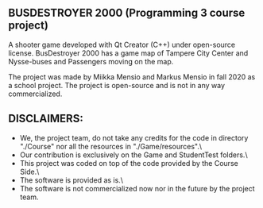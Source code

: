 ## BUSDESTROYER 2000 (Programming 3 course project)
A shooter game developed with Qt Creator (C++) under open-source license. BusDestroyer 2000 has a game map of Tampere City Center and Nysse-buses and Passengers moving on the map.

The project was made by Miikka Mensio and Markus Mensio in fall 2020 as a school project. The project is open-source and is not in any way commercialized.

## DISCLAIMERS:
- We, the project team, do not take any credits for the code in directory "./Course" nor all the resources in "./Game/resources".\
- Our contribution is exclusively on the Game and StudentTest folders.\
- This project was coded on top of the code provided by the Course Side.\
- The software is provided as is.\
- The software is not commercialized now nor in the future by the project team.

